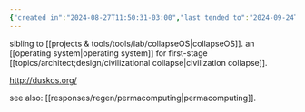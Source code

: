 ```yaml
---
{"created in":"2024-08-27T11:50:31-03:00","last tended to":"2024-09-24T15:56:16-03:00","tags":["OS","permacomputing","lab","OSdesign","low-tech","tier1","tool","🌱"],"relevancescore":95,"dg-publish":true,"notestage":["🌱"],"permalink":"/projects-and-tools/tools/lab/dusk-os/","dgPassFrontmatter":true,"created":"2024-08-27T11:50:31.319-03:00","updated":"2024-09-24T16:24:33.731-03:00"}
---
```


sibling to [[projects & tools/tools/lab/collapseOS\|collapseOS]]. an [[operating system\|operating system]] for first-stage [[topics/architect;design/civilizational collapse\|civilization collapse]].

http://duskos.org/

see also: [[responses/regen/permacomputing\|permacomputing]].